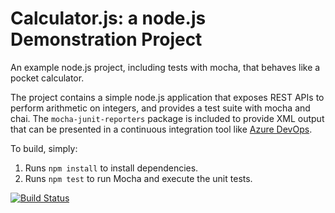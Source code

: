Calculator.js: a node.js Demonstration Project
==============================================
An example node.js project, including tests with mocha, that behaves like
a pocket calculator.

The project contains a simple node.js application that exposes REST APIs
to perform arithmetic on integers, and provides a test suite with mocha
and chai.  The `mocha-junit-reporters` package is included to provide XML
output that can be presented in a continuous integration tool like
[Azure DevOps](https://azure.com/devops).

To build, simply:

1. Runs `npm install` to install dependencies.
2. Runs `npm test` to run Mocha and execute the unit tests.

[![Build Status](https://dev.azure.com/jy-org/Integrating%20External%20Source%20Control%20with%20Azure%20Pipelines/_apis/build/status/jamesongithub.actionsdemo-calculator?branchName=master)](https://dev.azure.com/jy-org/Integrating%20External%20Source%20Control%20with%20Azure%20Pipelines/_build/latest?definitionId=6&branchName=master)
